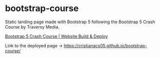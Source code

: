 # bootstrap-course
Static landing page made with Bootstrap 5 following the Bootstrap 5 Crash Course by Traversy Media.

[Bootstrap 5 Crash Course | Website Build & Deploy](https://www.youtube.com/watch?v=4sosXZsdy-s)

Link to the deployed page -> https://cristianacs05.github.io/bootstrap-course/
